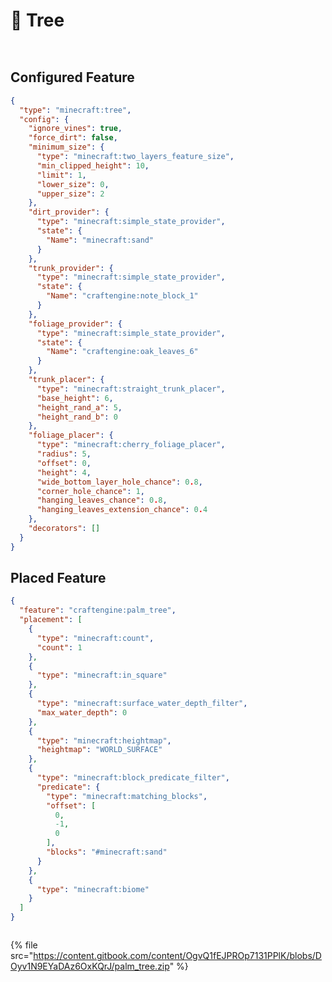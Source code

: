 # 🌳 Tree

<figure><img src="https://content.gitbook.com/content/OgvQ1fEJPROp7131PPlK/blobs/dnabesUIDYkJCJAmbjA5/image.png" alt=""><figcaption></figcaption></figure>

<figure><img src="https://content.gitbook.com/content/OgvQ1fEJPROp7131PPlK/blobs/RbdTh3SUCgVxaUD53ul8/image.png" alt=""><figcaption></figcaption></figure>

## Configured Feature

```json
{
  "type": "minecraft:tree",
  "config": {
    "ignore_vines": true,
    "force_dirt": false,
    "minimum_size": {
      "type": "minecraft:two_layers_feature_size",
      "min_clipped_height": 10,
      "limit": 1,
      "lower_size": 0,
      "upper_size": 2
    },
    "dirt_provider": {
      "type": "minecraft:simple_state_provider",
      "state": {
        "Name": "minecraft:sand"
      }
    },
    "trunk_provider": {
      "type": "minecraft:simple_state_provider",
      "state": {
        "Name": "craftengine:note_block_1"
      }
    },
    "foliage_provider": {
      "type": "minecraft:simple_state_provider",
      "state": {
        "Name": "craftengine:oak_leaves_6"
      }
    },
    "trunk_placer": {
      "type": "minecraft:straight_trunk_placer",
      "base_height": 6,
      "height_rand_a": 5,
      "height_rand_b": 0
    },
    "foliage_placer": {
      "type": "minecraft:cherry_foliage_placer",
      "radius": 5,
      "offset": 0,
      "height": 4,
      "wide_bottom_layer_hole_chance": 0.8,
      "corner_hole_chance": 1,
      "hanging_leaves_chance": 0.8,
      "hanging_leaves_extension_chance": 0.4
    },
    "decorators": []
  }
}
```

## Placed Feature

```json
{
  "feature": "craftengine:palm_tree",
  "placement": [
    {
      "type": "minecraft:count",
      "count": 1
    },
    {
      "type": "minecraft:in_square"
    },
    {
      "type": "minecraft:surface_water_depth_filter",
      "max_water_depth": 0
    },
    {
      "type": "minecraft:heightmap",
      "heightmap": "WORLD_SURFACE"
    },
    {
      "type": "minecraft:block_predicate_filter",
      "predicate": {
        "type": "minecraft:matching_blocks",
        "offset": [
          0,
          -1,
          0
        ],
        "blocks": "#minecraft:sand"
      }
    },
    {
      "type": "minecraft:biome"
    }
  ]
}
```

<figure><img src="https://content.gitbook.com/content/OgvQ1fEJPROp7131PPlK/blobs/4l5Kl4kRCahKS8C50KBe/image.png" alt=""><figcaption></figcaption></figure>

{% file src="https://content.gitbook.com/content/OgvQ1fEJPROp7131PPlK/blobs/DOyv1N9EYaDAz6OxKQrJ/palm_tree.zip" %}

